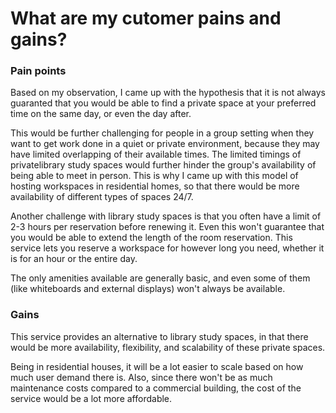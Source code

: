 # What are my cutomer pains and gains?

### Pain points

Based on my observation, I came up with the hypothesis that it is not always guaranted that you would be able to find a private space at your preferred time on the same day, or even the day after.

This would be further challenging for people in a group setting when they want to get work done in a quiet or private environment, because they may have limited overlapping of their available times. The limited timings of privatelibrary study spaces would further hinder the group's availability of being able to meet in person. This is why I came up with this model of hosting workspaces in residential homes, so that there would be more availability of different types of spaces 24/7.

Another challenge with library study spaces is that you often have a limit of 2-3 hours per reservation before renewing it. Even this won't guarantee that you would be able to extend the length of the room reservation. This service lets you reserve a workspace for however long you need, whether it is for an hour or the entire day.

The only amenities available are generally basic, and even some of them (like whiteboards and external displays) won't always be available.


### Gains

This service provides an alternative to library study spaces, in that there would be more availability, flexibility, and scalability of these private spaces.

Being in residential houses, it will be a lot easier to scale based on how much user demand there is. Also, since there won't be as much maintenance costs compared to a commercial building, the cost of the service would be a lot more affordable.
